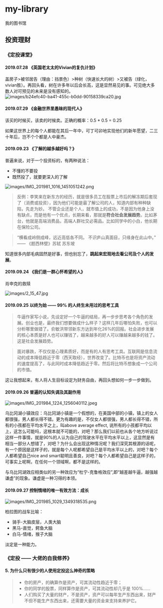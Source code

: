 # my-library
我的图书馆

## 投资理财
### 《定投课堂》
#### 2019.07.28 《英国老太太的Vivian的复仇计划》

盖房子>被邻居告（理由：挡景色）>种树（快速长大的树）>又被告（绿化，vivian胜）。再回头看，树在许多年以后会长高，这是显然易见的事。可见绝大多数人对可预见的未来是没有感知的。
![images/b24efc40-ba41-455c-b0dd-90158339ca20.jpg](images/b24efc40-ba41-455c-b0dd-90158339ca20.jpg)

#### 2019.07.29 《金融世界里愚昧的现代人》

该买的时候买，该卖的时候卖。正确的概率：0.5 * 0.5 = 0.25

如果这世界上的每个人都能在其后一年中，可丁可卯地实现他们的新年愿望，二三十年后，岂不个个都是人中豪杰。

#### 2019.09.23 《了解的越多越好吗？》

普遍来说，对于一个投资标的，有两种说法：
* 不懂的不要投
* 既然投了，就要更深入的了解

![images/IMG_201981_1016_1451051242.png](images/IMG_201981_1016_1451051242.png)
> 反例：李笑来在新东方的经历，就是很多员工在股票上市后的解冻期后套现了（消费或投资），因为他们可能是最了解公司的人，知道内部有种种缺陷，先走为妙。
不管企业还是个人，就市值上的成功，不是因为他身上没有缺点，而是他有一个优点，长期来看，那就是**符合社会发展趋势**。比如茅台，他就是高端消费品，高端人群社交必需品。比如同学中的小白，他长期在保险公司。

> “横看成岭侧成峰，远近高低各不同。 不识庐山真面目，只缘身在此山中。” —— 《题西林壁》苏轼 苏东坡

知道很多内部毛病固然是好事，但也别忘了，**跳起来宏观地去看公司及个人的发展**。

#### 2019.09.24 《我们是一群心怀希望的人》

肖申克的救赎

![images/2_15_47.jpg](images/2_15_47.jpg)

#### 2019.09.25 以终为始 —— 99% 的人终生未用过的思考工具

> 牛逼作家写小说，先设定好一个牛逼的结局，再一步步思考各个角色的发展。创业也是，最终我们想要做成什么样子？这样几年后哪怕失败，也可以分析哪里做错了。俞敏洪带领新东方达到年化26%的回报。社会进步发展的核心本质是好人也可以赚钱了，越来越多的好人可以赚越来越多的钱了。这是社会发展趋势。

> 面对暴跌，不仅仅是心理素质好，而是有的人有思考工具。互联网是信息流动的成本降低趋近于零（西天取经），世界改变了。比特币也是将资产流动的速度提高了，与此同时成本降低趋近于零。然后将比特币想象成一个公司的市值。

这让我想起来，有人将人生目标设定为财务自由，再回头想如何一步一步做到。

#### 2019.09.26 普遍的认知失调及其副作用
![images/IMG_201984_1224_1256040112.jpeg](images/IMG_201984_1224_1256040112.jpeg)

乌比冈湖小镇效应：乌比冈湖小镇是一个假想的，在美国中部的小镇，镇上的女人都很强，男人都长得不错。更为有趣的是，不仅女人都很强，男人都长得不错，所有的小孩都在平均水平之上，叫above average effect, 说所有的小孩都平均以上，这怎么可能吗，这根本就不可能的，对吧？那么我们以前也从各个地方听说过这样一件事情，就是90%的人认为自己的驾驶水平在平均水平以上，这显然是有相当一部分人想错了，对吧？为什么会出现这种情况呢？我们深究其根源的话呢，有一个原因是这样子的，就是每个人呢都希望自己是平均水平以上的，对吧？每个人都希望自己nice and smart聪明且善良，对吧？每个人都希望自己是这样子的，可事实上呢啊，在任何一个领域啊，都不是这样的。

与乌比冈湖效应相类似的另一种效应为“杜宁-克鲁格效应”,即“越差越牛逼，越强越谦虚”的现象。谦虚是一种习得的本领。

#### 2019.09.27 控制情绪的唯一有效方法：成长
![images/IMG_201985_1029_1349318535.png](images/IMG_201985_1029_1349318535.png)

柏拉图的战车比喻：
* 骑手-大脑皮层，人类大脑
* 黑马-直觉，鳄鱼大脑
* 白马-情绪，猴子大脑

淡定是一种能力。

### 《定投 —— 大佬的自我修养》
#### 5. 为什么只有很少的人使用定投这么神奇的策略
> * 你的房产，的确算作是资产，可其流动性趋近于零；
> * 你的同学的股票，同样算作是资产，可其流动性却几乎是 100%……
> * 人们购买了大量的财产，不是资产，资产可以每年生产东西出来，财产不但不能生产东西出来，还需要大量的资金来支持来养护它。
